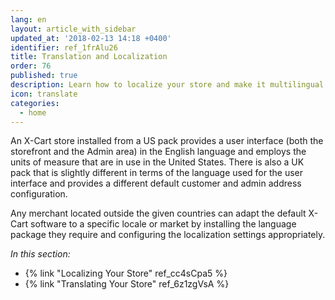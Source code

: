 ```yaml
---
lang: en
layout: article_with_sidebar
updated_at: '2018-02-13 14:18 +0400'
identifier: ref_1frAlu26
title: Translation and Localization
order: 76
published: true
description: Learn how to localize your store and make it multilingual
icon: translate
categories:
  - home
---
```

An X-Cart store installed from a US pack provides a user interface (both the storefront and the Admin area) in the English language and employs the units of measure that are in use in the United States. There is also a UK pack that is slightly different in terms of the language used for the user interface and provides a different default customer and admin address configuration. 

Any merchant located outside the given countries can adapt the default X-Cart software to a specific locale or market by installing the language package they require and configuring the localization settings appropriately. 

_In this section:_  
*  {% link "Localizing Your Store" ref_cc4sCpa5 %}
*  {% link "Translating Your Store" ref_6z1zgVsA %}
